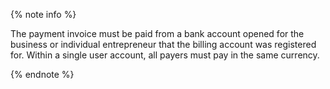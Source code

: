 {% note info %}

The payment invoice must be paid from a bank account opened for the business or individual entrepreneur that the billing account was registered for. Within a single user account, all payers must pay in the same currency.

{% endnote %}